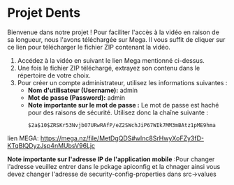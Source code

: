 # Projet Dents

Bienvenue dans notre projet ! Pour faciliter l'accès à la vidéo en raison de sa longueur, nous l'avons téléchargée sur Mega. Il vous suffit de cliquer sur ce lien pour télécharger le fichier ZIP contenant la vidéo.


1. Accédez à la vidéo en suivant le lien Mega mentionné ci-dessus.
2. Une fois le fichier ZIP téléchargé, extrayez son contenu dans le répertoire de votre choix.
3. Pour créer un compte administrateur, utilisez les informations suivantes :
    - **Nom d'utilisateur (Username):** admin
    - **Mot de passe (Password):** admin
    - **Note importante sur le mot de passe :** Le mot de passe est haché pour des raisons de sécurité. Utilisez donc la chaîne suivante :
      ```
      $2a$10$ZRSKr53Nvjb07URwRAfP/eZ2SWchJiP67WIk7MM3mBAtz1pME9hma
      ```
lien MEGA: https://mega.nz/file/MetDgQDS#wlnc8SrHwyXoFZy3fD-KTqBlQDyzJsp4nMUbsV96Ljc


 **Note importante sur l'adresse IP de l'application mobile** :Pour changer l'adresse veuillez entrer dans le pckage apiconfig et la chnager ainsi vous devez changer l'adresse de security-config-properties dans src->values


